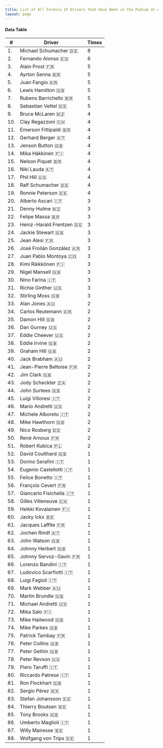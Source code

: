 ```yaml
---
title: List of All Formula 1® Drivers that Have Been in the Podium at Autodromo Nazionale di Monza
layout: page
---
```


<canvas id="chart" width="400" height="180"></canvas>
<script>
var data = {
    "datasets": [
        {
            "backgroundColor": "#f3a935",
            "borderColor": "#f68639",
            "borderWidth": 1,
            "data": [
                8.0,
                6.0,
                5.0,
                5.0,
                5.0,
                5.0,
                5.0,
                5.0,
                4.0,
                4.0,
                4.0,
                4.0,
                4.0,
                4.0,
                4.0,
                4.0,
                4.0,
                4.0,
                4.0,
                3.0,
                3.0,
                3.0,
                3.0,
                3.0,
                3.0,
                3.0,
                3.0,
                3.0,
                3.0,
                3.0,
                3.0,
                3.0,
                2.0,
                2.0,
                2.0,
                2.0,
                2.0,
                2.0,
                2.0,
                2.0,
                2.0,
                2.0,
                2.0,
                2.0,
                2.0,
                2.0,
                2.0,
                2.0,
                2.0,
                2.0,
                2.0,
                1.0,
                1.0,
                1.0,
                1.0,
                1.0,
                1.0,
                1.0,
                1.0,
                1.0,
                1.0,
                1.0,
                1.0,
                1.0,
                1.0,
                1.0,
                1.0,
                1.0,
                1.0,
                1.0,
                1.0,
                1.0,
                1.0,
                1.0,
                1.0,
                1.0,
                1.0,
                1.0,
                1.0,
                1.0,
                1.0,
                1.0,
                1.0,
                1.0,
                1.0,
                1.0,
                1.0,
                1.0
            ],
            "label": "Times"
        }
    ],
    "labels": [
        "Michael Schumacher 🇩🇪",
        "Fernando Alonso 🇪🇸",
        "Alain Prost 🇫🇷",
        "Ayrton Senna 🇧🇷",
        "Juan Fangio 🇦🇷",
        "Lewis Hamilton 🇬🇧",
        "Rubens Barrichello 🇧🇷",
        "Sebastian Vettel 🇩🇪",
        "Bruce McLaren 🇳🇿",
        "Clay Regazzoni 🇨🇭",
        "Emerson Fittipaldi 🇧🇷",
        "Gerhard Berger 🇦🇹",
        "Jenson Button 🇬🇧",
        "Mika Häkkinen 🇫🇮",
        "Nelson Piquet 🇧🇷",
        "Niki Lauda 🇦🇹",
        "Phil Hill 🇺🇸",
        "Ralf Schumacher 🇩🇪",
        "Ronnie Peterson 🇸🇪",
        "Alberto Ascari 🇮🇹",
        "Denny Hulme 🇳🇿",
        "Felipe Massa 🇧🇷",
        "Heinz-Harald Frentzen 🇩🇪",
        "Jackie Stewart 🇬🇧",
        "Jean Alesi 🇫🇷",
        "José Froilán González 🇦🇷",
        "Juan Pablo Montoya 🇨🇴",
        "Kimi Räikkönen 🇫🇮",
        "Nigel Mansell 🇬🇧",
        "Nino Farina 🇮🇹",
        "Richie Ginther 🇺🇸",
        "Stirling Moss 🇬🇧",
        "Alan Jones 🇦🇺",
        "Carlos Reutemann 🇦🇷",
        "Damon Hill 🇬🇧",
        "Dan Gurney 🇺🇸",
        "Eddie Cheever 🇺🇸",
        "Eddie Irvine 🇬🇧",
        "Graham Hill 🇬🇧",
        "Jack Brabham 🇦🇺",
        "Jean-Pierre Beltoise 🇫🇷",
        "Jim Clark 🇬🇧",
        "Jody Scheckter 🇿🇦",
        "John Surtees 🇬🇧",
        "Luigi Villoresi 🇮🇹",
        "Mario Andretti 🇺🇸",
        "Michele Alboreto 🇮🇹",
        "Mike Hawthorn 🇬🇧",
        "Nico Rosberg 🇩🇪",
        "René Arnoux 🇫🇷",
        "Robert Kubica 🇵🇱",
        "David Coulthard 🇬🇧",
        "Dorino Serafini 🇮🇹",
        "Eugenio Castellotti 🇮🇹",
        "Felice Bonetto 🇮🇹",
        "François Cevert 🇫🇷",
        "Giancarlo Fisichella 🇮🇹",
        "Gilles Villeneuve 🇨🇦",
        "Heikki Kovalainen 🇫🇮",
        "Jacky Ickx 🇧🇪",
        "Jacques Laffite 🇫🇷",
        "Jochen Rindt 🇦🇹",
        "John Watson 🇬🇧",
        "Johnny Herbert 🇬🇧",
        "Johnny Servoz-Gavin 🇫🇷",
        "Lorenzo Bandini 🇮🇹",
        "Ludovico Scarfiotti 🇮🇹",
        "Luigi Fagioli 🇮🇹",
        "Mark Webber 🇦🇺",
        "Martin Brundle 🇬🇧",
        "Michael Andretti 🇺🇸",
        "Mika Salo 🇫🇮",
        "Mike Hailwood 🇬🇧",
        "Mike Parkes 🇬🇧",
        "Patrick Tambay 🇫🇷",
        "Peter Collins 🇬🇧",
        "Peter Gethin 🇬🇧",
        "Peter Revson 🇺🇸",
        "Piero Taruffi 🇮🇹",
        "Riccardo Patrese 🇮🇹",
        "Ron Flockhart 🇬🇧",
        "Sergio Pérez 🇲🇽",
        "Stefan Johansson 🇸🇪",
        "Thierry Boutsen 🇧🇪",
        "Tony Brooks 🇬🇧",
        "Umberto Maglioli 🇮🇹",
        "Willy Mairesse 🇧🇪",
        "Wolfgang von Trips 🇩🇪"
    ]
};
var options = {
  legend: {
    display: false
  },
  scales: {
    xAxes: [{
      ticks: {
        beginAtZero: true,
        maxRotation: 180
      }
    }],
    yAxes: [{
      ticks: {
        beginAtZero: true
      }
    }]
  }
};
new Chart("chart", {
    data: data,
    type: 'bar',
    options: options
});
</script>



#### Data Table

| # | Driver | Times |
|--|--|--|
| 1. | Michael Schumacher 🇩🇪 | 8 |
| 2. | Fernando Alonso 🇪🇸 | 6 |
| 3. | Alain Prost 🇫🇷 | 5 |
| 4. | Ayrton Senna 🇧🇷 | 5 |
| 5. | Juan Fangio 🇦🇷 | 5 |
| 6. | Lewis Hamilton 🇬🇧 | 5 |
| 7. | Rubens Barrichello 🇧🇷 | 5 |
| 8. | Sebastian Vettel 🇩🇪 | 5 |
| 9. | Bruce McLaren 🇳🇿 | 4 |
| 10. | Clay Regazzoni 🇨🇭 | 4 |
| 11. | Emerson Fittipaldi 🇧🇷 | 4 |
| 12. | Gerhard Berger 🇦🇹 | 4 |
| 13. | Jenson Button 🇬🇧 | 4 |
| 14. | Mika Häkkinen 🇫🇮 | 4 |
| 15. | Nelson Piquet 🇧🇷 | 4 |
| 16. | Niki Lauda 🇦🇹 | 4 |
| 17. | Phil Hill 🇺🇸 | 4 |
| 18. | Ralf Schumacher 🇩🇪 | 4 |
| 19. | Ronnie Peterson 🇸🇪 | 4 |
| 20. | Alberto Ascari 🇮🇹 | 3 |
| 21. | Denny Hulme 🇳🇿 | 3 |
| 22. | Felipe Massa 🇧🇷 | 3 |
| 23. | Heinz-Harald Frentzen 🇩🇪 | 3 |
| 24. | Jackie Stewart 🇬🇧 | 3 |
| 25. | Jean Alesi 🇫🇷 | 3 |
| 26. | José Froilán González 🇦🇷 | 3 |
| 27. | Juan Pablo Montoya 🇨🇴 | 3 |
| 28. | Kimi Räikkönen 🇫🇮 | 3 |
| 29. | Nigel Mansell 🇬🇧 | 3 |
| 30. | Nino Farina 🇮🇹 | 3 |
| 31. | Richie Ginther 🇺🇸 | 3 |
| 32. | Stirling Moss 🇬🇧 | 3 |
| 33. | Alan Jones 🇦🇺 | 2 |
| 34. | Carlos Reutemann 🇦🇷 | 2 |
| 35. | Damon Hill 🇬🇧 | 2 |
| 36. | Dan Gurney 🇺🇸 | 2 |
| 37. | Eddie Cheever 🇺🇸 | 2 |
| 38. | Eddie Irvine 🇬🇧 | 2 |
| 39. | Graham Hill 🇬🇧 | 2 |
| 40. | Jack Brabham 🇦🇺 | 2 |
| 41. | Jean-Pierre Beltoise 🇫🇷 | 2 |
| 42. | Jim Clark 🇬🇧 | 2 |
| 43. | Jody Scheckter 🇿🇦 | 2 |
| 44. | John Surtees 🇬🇧 | 2 |
| 45. | Luigi Villoresi 🇮🇹 | 2 |
| 46. | Mario Andretti 🇺🇸 | 2 |
| 47. | Michele Alboreto 🇮🇹 | 2 |
| 48. | Mike Hawthorn 🇬🇧 | 2 |
| 49. | Nico Rosberg 🇩🇪 | 2 |
| 50. | René Arnoux 🇫🇷 | 2 |
| 51. | Robert Kubica 🇵🇱 | 2 |
| 52. | David Coulthard 🇬🇧 | 1 |
| 53. | Dorino Serafini 🇮🇹 | 1 |
| 54. | Eugenio Castellotti 🇮🇹 | 1 |
| 55. | Felice Bonetto 🇮🇹 | 1 |
| 56. | François Cevert 🇫🇷 | 1 |
| 57. | Giancarlo Fisichella 🇮🇹 | 1 |
| 58. | Gilles Villeneuve 🇨🇦 | 1 |
| 59. | Heikki Kovalainen 🇫🇮 | 1 |
| 60. | Jacky Ickx 🇧🇪 | 1 |
| 61. | Jacques Laffite 🇫🇷 | 1 |
| 62. | Jochen Rindt 🇦🇹 | 1 |
| 63. | John Watson 🇬🇧 | 1 |
| 64. | Johnny Herbert 🇬🇧 | 1 |
| 65. | Johnny Servoz-Gavin 🇫🇷 | 1 |
| 66. | Lorenzo Bandini 🇮🇹 | 1 |
| 67. | Ludovico Scarfiotti 🇮🇹 | 1 |
| 68. | Luigi Fagioli 🇮🇹 | 1 |
| 69. | Mark Webber 🇦🇺 | 1 |
| 70. | Martin Brundle 🇬🇧 | 1 |
| 71. | Michael Andretti 🇺🇸 | 1 |
| 72. | Mika Salo 🇫🇮 | 1 |
| 73. | Mike Hailwood 🇬🇧 | 1 |
| 74. | Mike Parkes 🇬🇧 | 1 |
| 75. | Patrick Tambay 🇫🇷 | 1 |
| 76. | Peter Collins 🇬🇧 | 1 |
| 77. | Peter Gethin 🇬🇧 | 1 |
| 78. | Peter Revson 🇺🇸 | 1 |
| 79. | Piero Taruffi 🇮🇹 | 1 |
| 80. | Riccardo Patrese 🇮🇹 | 1 |
| 81. | Ron Flockhart 🇬🇧 | 1 |
| 82. | Sergio Pérez 🇲🇽 | 1 |
| 83. | Stefan Johansson 🇸🇪 | 1 |
| 84. | Thierry Boutsen 🇧🇪 | 1 |
| 85. | Tony Brooks 🇬🇧 | 1 |
| 86. | Umberto Maglioli 🇮🇹 | 1 |
| 87. | Willy Mairesse 🇧🇪 | 1 |
| 88. | Wolfgang von Trips 🇩🇪 | 1 |
